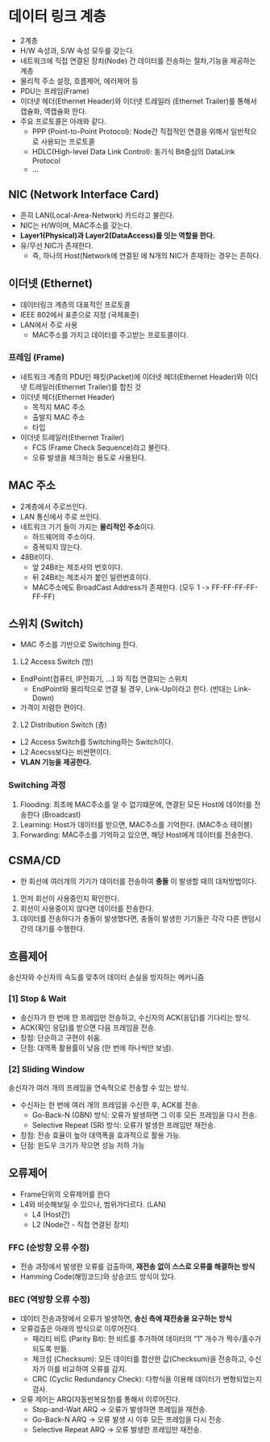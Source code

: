 # 데이터 링크 계층
- 2계층
- H/W 속성과, S/W 속성 모두를 갖는다.
- 네트워크에 직접 연결된 장치(Node) 간 데이터를 전송하는 절차,기능을 제공하는 계층
- 물리적 주소 설정, 흐름제어, 에러제어 등
- PDU는 프레임(Frame)
- 이더넷 헤더(Ethernet Header)와 이더넷 트레일러 (Ethernet Trailer)를 통해서 캡슐화, 역캡슐화 한다.
- 주요 프로토콜은 아래와 같다.
  - PPP (Point-to-Point Protocol): Node간 직접적인 연결을 위해서 일반적으로 사용되는 프로토콜 
  - HDLC(High-level Data Link Control): 동기식 Bit중심의 DataLink Protocol
  - ...

## NIC (Network Interface Card)
- 흔히 LAN(Local-Area-Network) 카드라고 불린다.
- NIC는 H/W이며, MAC주소를 갖는다.
- **Layer1(Physical)과 Layer2(DataAccess)를 잇는 역할을 한다.**
- 유/무선 NIC가 존재한다.
  - 즉, 하나의 Host(Network에 연결된 에 N개의 NIC가 존재하는 경우는 흔하다.

## 이더넷 (Ethernet)
- 데이터링크 계층의 대표적인 프로토콜
- IEEE 802에서 표준으로 지정 (국제표준)
- LAN에서 주로 사용
  - MAC주소를 가지고 데이터를 주고받는 프로토콜이다.

### 프레임 (Frame)
- 네트워크 계층의 PDU인 패킷(Packet)에 이더넷 헤더(Ethernet Header)와 이더넷 트레일러(Ethernet Trailer)를 합친 것
- 이더넷 헤더(Ethernet Header)
  - 목적지 MAC 주소
  - 출발지 MAC 주소
  - 타입
- 이더넷 트레일러(Ethernet Trailer)
  - FCS (Frame Check Sequence)라고 불린다.
  - 오류 발생을 체크하는 용도로 사용된다.

## MAC 주소
- 2계층에서 주로쓰인다.
- LAN 통신에서 주로 쓰인다.
- 네트워크 기기 들이 가지는 **물리적인 주소**이다.
  - 하드웨어의 주소이다.
  - 중복되지 않는다.
- 48Bit이다.
  - 앞 24Bit는 제조사의 번호이다.
  - 뒤 24Bit는 제조사가 붙인 일련번호이다.
  - MAC주소에도 BroadCast Address가 존재한다. (모두 1 -> FF-FF-FF-FF-FF-FF)

## 스위치 (Switch)
- MAC 주소를 기반으로 Switching 한다.
1. L2 Access Switch (방)
  - EndPoint(컴퓨터, IP전화기, ...) 와 직접 연결되는 스위치
    - EndPoint와 물리적으로 연결 될 경우, Link-Up이라고 한다. (반대는 Link-Down)
  - 가격이 저렴한 편이다.
2. L2 Distribution Switch (층)
  - L2 Access Switch를 Switching하는 Switch이다.
  - L2 Acecss보다는 비싼편이다.
  - **VLAN 기능을 제공한다.**

### Switching 과정
1. Flooding: 최초에 MAC주소를 알 수 없기떄문에, 연결된 모든 Host에 데이터를 전송한다 (Broadcast)
2. Learning: Host가 데이터를 받으면, MAC주소를 기억한다. (MAC주소 테이블)
3. Forwarding: MAC주소를 기억하고 있으면, 해당 Host에게 데이터를 전송한다.

## CSMA/CD
- 한 회선에 여러개의 기기가 데이터를 전송하여 **충돌** 이 발생할 때의 대처방법이다.
1. 먼저 회선이 사용중인지 확인한다.
2. 회선이 사용중이지 않다면 데이터를 전송한다.
3. 데이터를 전송하다가 충돌이 발생했다면, 충돌이 발생한 기기들은 각각 다른 랜덤시간의 대기를 수행한다.

## 흐름제어
송신자와 수신자의 속도를 맞추어 데이터 손실을 방지하는 메커니즘

### [1] Stop & Wait
- 송신자가 한 번에 한 프레임만 전송하고, 수신자의 ACK(응답)를 기다리는 방식.
- ACK(확인 응답)를 받으면 다음 프레임을 전송.
- 장점: 단순하고 구현이 쉬움.
- 단점: 대역폭 활용률이 낮음 (한 번에 하나씩만 보냄).

### [2] Sliding Window
송신자가 여러 개의 프레임을 연속적으로 전송할 수 있는 방식.
- 수신자는 한 번에 여러 개의 프레임을 수신한 후, ACK를 전송.
   - Go-Back-N (GBN) 방식: 오류가 발생하면 그 이후 모든 프레임을 다시 전송.
   - Selective Repeat (SR) 방식: 오류가 발생한 프레임만 재전송.
- 장점: 전송 효율이 높아 대역폭을 효과적으로 활용 가능.
- 단점: 윈도우 크기가 작으면 성능 저하 가능

## 오류제어
- Frame단위의 오류제어를 한다
- L4와 비슷해보일 수 있으나, 범위가다르다. (LAN)
  - L4 (Host간)
  - L2 (Node간 - 직접 연결된 장치)

### FFC (순방향 오류 수정)
- 전송 과정에서 발생한 오류를 검출하여, **재전송 없이 스스로 오류를 해결하는 방식**
- Hamming Code(해밍코드)와 상승코드 방식이 있다.

### BEC (역방향 오류 수정)
- 데이터 전송과정에서 오류가 발생하면, **송신 측에 재전송을 요구하는 방식**
- 오류검출은 아래의 방식으로 이루어진다.
  - 패리티 비트 (Parity Bit): 한 비트를 추가하여 데이터의 “1” 개수가 짝수/홀수가 되도록 만듦.
  - 체크섬 (Checksum): 모든 데이터를 합산한 값(Checksum)을 전송하고, 수신자가 이를 비교하여 오류를 감지.
  - CRC (Cyclic Redundancy Check): 다항식을 이용해 데이터가 변형되었는지 검사.
- 오류 제어는 ARQ(자동반복요청)를 통해서 이루어진다.
  - Stop-and-Wait ARQ → 오류가 발생하면 프레임을 재전송.
  - Go-Back-N ARQ → 오류 발생 시 이후 모든 프레임을 다시 전송.
  - Selective Repeat ARQ → 오류 발생한 프레임만 재전송.

